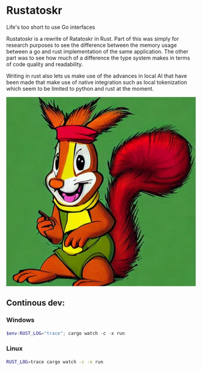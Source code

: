 # Rustatoskr
Life's too short to use Go interfaces

Rustatoskr is a rewrite of Ratatoskr in Rust. Part of this was simply for research purposes to see the difference between the memory usage between a go and rust implementation of the same application. The other part was to see how much of a difference the type system makes in terms of code quality and readability.

Writing in rust also lets us make use of the advances in local AI that have been made that make use of native integration such as local tokenization which seem to be limited to python and rust at the moment.

![Rustatoskr](docs/logo.jpg)

## Continous dev:

### Windows
```powershell
$env:RUST_LOG="trace"; cargo watch -c -x run
```

### Linux
```sh
RUST_LOG=trace cargo watch -c -x run
```
